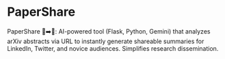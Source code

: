 # PaperShare
PaperShare 📄➡️💬: AI-powered tool (Flask, Python, Gemini) that analyzes arXiv abstracts via URL to instantly generate shareable summaries for LinkedIn, Twitter, and novice audiences. Simplifies research dissemination.
